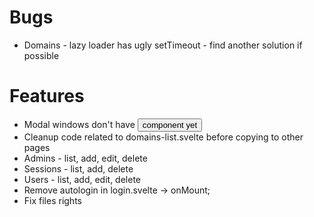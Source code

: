 # Bugs

- Domains - lazy loader has ugly setTimeout - find another solution if possible

# Features

- Modal windows don't have <Button /> component yet
- Cleanup code related to domains-list.svelte before copying to other pages
- Admins - list, add, edit, delete
- Sessions - list, add, delete
- Users - list, add, edit, delete
- Remove autologin in login.svelte -> onMount;
- Fix files rights

